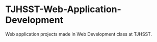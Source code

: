 # TJHSST-Web-Application-Development

Web application projects made in Web Development class at TJHSST.

